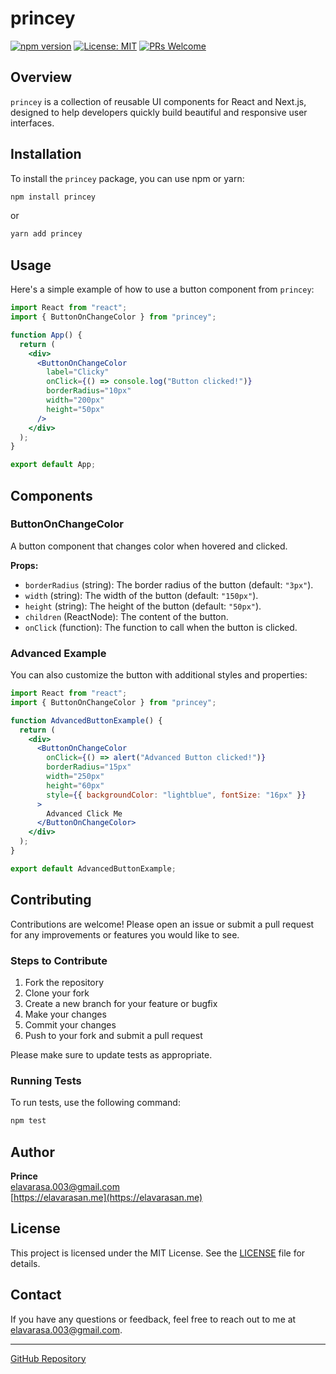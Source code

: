 # princey

[![npm version](https://badge.fury.io/js/princey.svg)](https://badge.fury.io/js/princey)
[![License: MIT](https://img.shields.io/badge/License-MIT-yellow.svg)](https://opensource.org/licenses/MIT)
[![PRs Welcome](https://img.shields.io/badge/PRs-welcome-brightgreen.svg)](https://github.com/follow-prince/princey/pulls)

## Overview

`princey` is a collection of reusable UI components for React and Next.js, designed to help developers quickly build beautiful and responsive user interfaces.

## Installation

To install the `princey` package, you can use npm or yarn:

```bash
npm install princey
```

or

```bash
yarn add princey
```

## Usage

Here's a simple example of how to use a button component from `princey`:

```jsx
import React from "react";
import { ButtonOnChangeColor } from "princey";

function App() {
  return (
    <div>
      <ButtonOnChangeColor
        label="Clicky"
        onClick={() => console.log("Button clicked!")}
        borderRadius="10px"
        width="200px"
        height="50px"
      />
    </div>
  );
}

export default App;
```

## Components

### ButtonOnChangeColor

A button component that changes color when hovered and clicked.

**Props:**

- `borderRadius` (string): The border radius of the button (default: `"3px"`).
- `width` (string): The width of the button (default: `"150px"`).
- `height` (string): The height of the button (default: `"50px"`).
- `children` (ReactNode): The content of the button.
- `onClick` (function): The function to call when the button is clicked.

### Advanced Example

You can also customize the button with additional styles and properties:

```jsx
import React from "react";
import { ButtonOnChangeColor } from "princey";

function AdvancedButtonExample() {
  return (
    <div>
      <ButtonOnChangeColor
        onClick={() => alert("Advanced Button clicked!")}
        borderRadius="15px"
        width="250px"
        height="60px"
        style={{ backgroundColor: "lightblue", fontSize: "16px" }}
      >
        Advanced Click Me
      </ButtonOnChangeColor>
    </div>
  );
}

export default AdvancedButtonExample;
```

## Contributing

Contributions are welcome! Please open an issue or submit a pull request for any improvements or features you would like to see.

### Steps to Contribute

1. Fork the repository
2. Clone your fork
3. Create a new branch for your feature or bugfix
4. Make your changes
5. Commit your changes
6. Push to your fork and submit a pull request

Please make sure to update tests as appropriate.

### Running Tests

To run tests, use the following command:

```bash
npm test
```

## Author

**Prince**  
[elavarasa.003@gmail.com](mailto:elavarasa.003@gmail.com)  
[https://elavarasan.me](https://elavarasan.me)

## License

This project is licensed under the MIT License. See the [LICENSE](LICENSE) file for details.

## Contact

If you have any questions or feedback, feel free to reach out to me at [elavarasa.003@gmail.com](mailto:elavarasa.003@gmail.com).

---

[GitHub Repository](https://github.com/follow-prince/princey)
